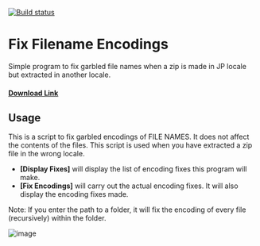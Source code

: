 [![Build status](https://ci.appveyor.com/api/projects/status/w9r00t4q8fqy45eu?svg=true)](https://ci.appveyor.com/project/wcko87/fix-filename-encodings)

# Fix Filename Encodings
Simple program to fix garbled file names when a zip is made in JP locale but extracted in another locale.

#### [Download Link](https://github.com/wcko87/fix-filename-encodings/releases)

## Usage
This is a script to fix garbled encodings of FILE NAMES. It does not affect the contents of the files. This script is used when you have extracted a zip file in the wrong locale.
- **[Display Fixes]** will display the list of encoding fixes this program will make.
- **[Fix Encodings]** will carry out the actual encoding fixes. It will also display the encoding fixes made.

Note: If you enter the path to a folder, it will fix the encoding of every file (recursively) within the folder.

![image](https://user-images.githubusercontent.com/27341392/84177687-31a21480-aa51-11ea-87c3-6191c54f9d67.png)

